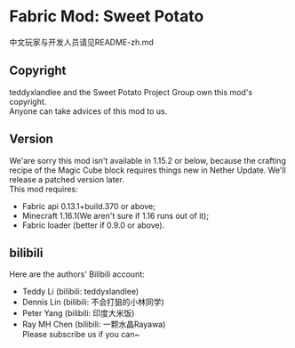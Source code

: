 # Fabric Mod: Sweet Potato
中文玩家与开发人员请见README-zh.md
## Copyright
teddyxlandlee and the Sweet Potato Project Group own this mod's copyright.<br />
Anyone can take advices of this mod to us.
## Version
We'are sorry this mod isn't available in 1.15.2 or below, because the crafting recipe of the Magic Cube block requires things new in Nether Update. We'll release a patched version later.<br />
This mod requires:
* Fabric api 0.13.1+build.370 or above;
* Minecraft 1.16.1(We aren't sure if 1.16 runs out of it);
* Fabric loader (better if 0.9.0 or above).
## bilibili
Here are the authors' Bilibili account:<br />
- Teddy Li (bilibili: teddyxlandlee)<br />
- Dennis Lin (bilibili: 不会打狙的小林同学)<br />
- Peter Yang (bilibili: 印度大米饭)<br />
- Ray MH Chen (bilibili: 一颗水晶Rayawa)<br />
Please subscribe us if you can~
